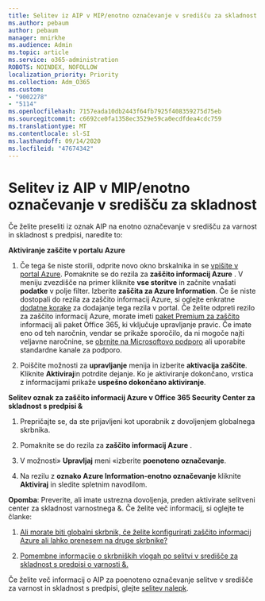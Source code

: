 ```yaml
---
title: Selitev iz AIP v MIP/enotno označevanje v središču za skladnost
ms.author: pebaum
author: pebaum
manager: mnirkhe
ms.audience: Admin
ms.topic: article
ms.service: o365-administration
ROBOTS: NOINDEX, NOFOLLOW
localization_priority: Priority
ms.collection: Adm_O365
ms.custom:
- "9002278"
- "5114"
ms.openlocfilehash: 7157eada10db2443f64fb7925f408359275d75eb
ms.sourcegitcommit: c6692ce0fa1358ec3529e59ca0ecdfdea4cdc759
ms.translationtype: MT
ms.contentlocale: sl-SI
ms.lasthandoff: 09/14/2020
ms.locfileid: "47674342"
---
```

# <a name="migration-from-aip-to-mipunified-labeling-in-the-compliance-center"></a>Selitev iz AIP v MIP/enotno označevanje v središču za skladnost

Če želite preseliti iz oznak AIP na enotno označevanje v središču za varnost in skladnost s predpisi, naredite to:

**Aktiviranje zaščite v portalu Azure**

1. Če tega še niste storili, odprite novo okno brskalnika in se [vpišite v portal Azure](https://docs.microsoft.com/azure/information-protection/deploy-use/configure-policy#signing-in-to-the-azure-portal). Pomaknite se do rezila za **zaščito informacij Azure** . V meniju zvezdišče na primer kliknite **vse storitve** in začnite vnašati **podatke** v polje filter. Izberite **zaščita za Azure Information**. Če še niste dostopali do rezila za zaščito informacij Azure, si oglejte enkratne [dodatne korake](https://docs.microsoft.com/azure/information-protection/deploy-use/configure-policy#to-access-the-azure-information-protection-blade-for-the-first-time) za dodajanje tega rezila v portal. Če želite odpreti rezilo za zaščito informacij Azure, morate imeti [paket Premium za zaščito](https://www.microsoft.com/cloud-platform/azure-information-protection-pricing) informacij ali paket Office 365, ki vključuje upravljanje pravic. Če imate eno od teh naročnin, vendar se prikaže sporočilo, da ni mogoče najti veljavne naročnine, se [obrnite na Microsoftovo podporo](https://docs.microsoft.com/azure/information-protection/get-started/information-support#to-contact-microsoft-support) ali uporabite standardne kanale za podporo.

2. Poiščite možnosti za **upravljanje** menija in izberite **aktivacija zaščite**. Kliknite **Aktiviraj**in potrdite dejanje. Ko je aktiviranje dokončano, vrstica z informacijami prikaže **uspešno dokončano aktiviranje**.

**Selitev oznak za zaščito informacij Azure v Office 365 Security Center za skladnost s predpisi &**

1. Prepričajte se, da ste prijavljeni kot uporabnik z dovoljenjem globalnega skrbnika.

2. Pomaknite se do rezila za **zaščito informacij Azure** .

3. V možnosti» **Upravljaj** meni «izberite **poenoteno označevanje**.

4. Na rezilu z **oznako Azure Information-enotno označevanje** kliknite **Aktiviraj** in sledite spletnim navodilom.

**Opomba**: Preverite, ali imate ustrezna dovoljenja, preden aktivirate selitveni center za skladnost varnostnega &. Če želite več informacij, si oglejte te članke:

1. [Ali morate biti globalni skrbnik, če želite konfigurirati zaščito informacij Azure ali lahko prenesem na druge skrbnike?](https://docs.microsoft.com/azure/information-protection/faqs#do-you-need-to-be-a-global-admin-to-configure-azure-information-protection-or-can-i-delegate-to-other-administrators)

2. [Pomembne informacije o skrbniških vlogah po selitvi v središče za skladnost s predpisi o varnosti &.](https://docs.microsoft.com/azure/information-protection/configure-policy-migrate-labels#important-information-about-administrative-roles)

Če želite več informacij o AIP za poenoteno označevanje selitve v središče za varnost in skladnost s predpisi, glejte [selitev nalepk](https://docs.microsoft.com/azure/information-protection/configure-policy-migrate-labels).
